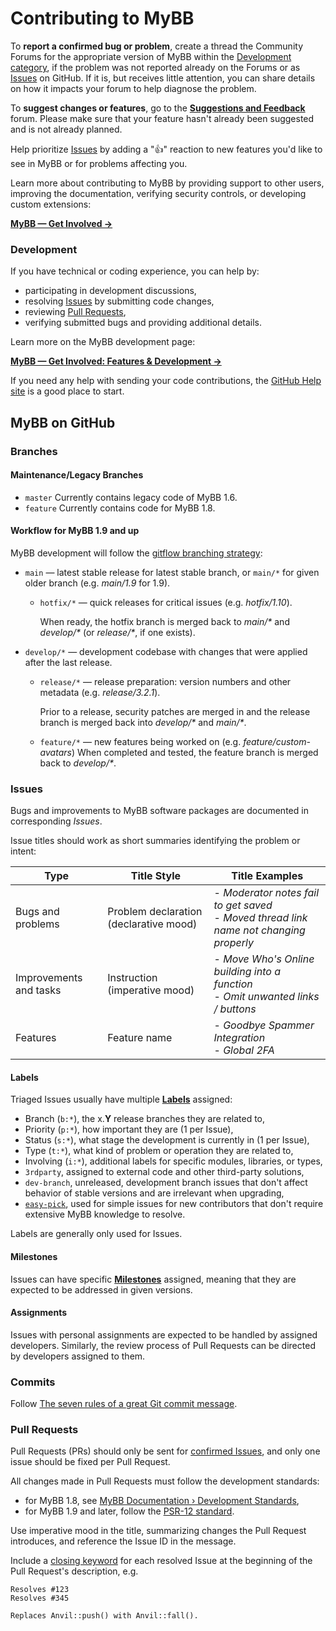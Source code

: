 # Contributing to MyBB

To **report a confirmed bug or problem**, create a thread the Community Forums for the appropriate version of MyBB within the [Development category](http://community.mybb.com/forum-161.html), if the problem was not reported already on the Forums or as [Issues](https://github.com/mybb/mybb/issues) on GitHub. If it is, but receives little attention, you can share details on how it impacts your forum to help diagnose the problem.

To **suggest changes or features**, go to the [**Suggestions and Feedback**](https://community.mybb.com/forum-199.html) forum. Please make sure that your feature hasn't already been suggested and is not already planned.

Help prioritize [Issues](https://github.com/mybb/mybb/issues) by adding a "👍" reaction to new features you'd like to see in MyBB or for problems affecting you.

Learn more about contributing to MyBB by providing support to other users, improving the documentation, verifying security controls, or developing custom extensions:

[**MyBB &mdash; Get Involved &rarr;**](https://mybb.com/get-involved/)

### Development
If you have technical or coding experience, you can help by:
 - participating in development discussions,
 - resolving [Issues](https://github.com/mybb/mybb/issues) by submitting code changes,
 - reviewing [Pull Requests](https://github.com/mybb/mybb/pulls),
 - verifying submitted bugs and providing additional details.

Learn more on the MyBB development page:

[**MyBB &mdash; Get Involved: Features & Development &rarr;**](https://mybb.com/get-involved/development/)

If you need any help with sending your code contributions, the [GitHub Help site](https://help.github.com) is a good place to start.

## MyBB on GitHub

### Branches

#### Maintenance/Legacy Branches
- `master` Currently contains legacy code of MyBB 1.6.
- `feature` Currently contains code for MyBB 1.8.

#### Workflow for MyBB 1.9 and up
MyBB development will follow the [gitflow branching strategy](https://nvie.com/posts/a-successful-git-branching-model/):
- `main` &mdash; latest stable release for latest stable branch, or `main/*` for given older branch (e.g. _main/1.9_ for 1.9).

  - `hotfix/*` &mdash; quick releases for critical issues (e.g. _hotfix/1.10_).

    When ready, the hotfix branch is merged back to _main/*_ and _develop/*_ (or _release/*_, if one exists).


- `develop/*` &mdash; development codebase with changes that were applied after the last release.

    - `release/*` &mdash; release preparation: version numbers and other metadata (e.g. _release/3.2.1_).

      Prior to a release, security patches are merged in and the release branch is merged back into _develop/*_ and _main/*_.

    - `feature/*` &mdash; new features being worked on (e.g. *feature/custom-avatars*) When completed and tested, the feature branch is merged back to _develop/*_.

### Issues
Bugs and improvements to MyBB software packages are documented in corresponding _Issues_.

Issue titles should work as short summaries identifying the problem or intent:

Type | Title Style | Title Examples
-|-|-
Bugs and problems | Problem declaration (declarative mood) | - _Moderator notes fail to get saved_ <br>- _Moved thread link name not changing properly_
Improvements and tasks | Instruction (imperative mood) | - _Move Who's Online building into a function_ <br>- _Omit unwanted links / buttons_
Features | Feature name | - _Goodbye Spammer Integration_ <br>- _Global 2FA_

#### Labels
Triaged Issues usually have multiple [**Labels**](https://github.com/mybb/mybb/labels) assigned:
- Branch (`b:*`), the x.**Y** release branches they are related to,
- Priority (`p:*`), how important they are (1 per Issue),
- Status (`s:*`), what stage the development is currently in (1 per Issue),
- Type (`t:*`), what kind of problem or operation they are related to,
- Involving (`i:*`), additional labels for specific modules, libraries, or types,
- `3rdparty`, assigned to external code and other third-party solutions,
- `dev-branch`, unreleased, development branch issues that don't affect behavior of stable versions and are irrelevant when upgrading,
- [`easy-pick`](https://github.com/mybb/mybb/labels/easy-pick), used for simple issues for new contributors that don't require extensive MyBB knowledge to resolve.

Labels are generally only used for Issues.

#### Milestones
Issues can have specific [**Milestones**](https://github.com/mybb/mybb/milestones) assigned, meaning that they are expected to be addressed in given versions.

#### Assignments
Issues with personal assignments are expected to be handled by assigned developers. Similarly, the review process of Pull Requests can be directed by developers assigned to them.

### Commits
Follow [The seven rules of a great Git commit message](https://chris.beams.io/posts/git-commit/#seven-rules).

### Pull Requests
Pull Requests (PRs) should only be sent for [confirmed Issues](https://github.com/mybb/mybb/issues?q=is%3Aissue+is%3Aopen+label%3As%3Aconfirmed), and only one issue should be fixed per Pull Request.

All changes made in Pull Requests must follow the development standards:
- for MyBB 1.8, see [MyBB Documentation &rsaquo; Development Standards](https://docs.mybb.com/1.8/development/standards/),
- for MyBB 1.9 and later, follow the [PSR-12 standard](https://www.php-fig.org/psr/psr-12/).

Use imperative mood in the title, summarizing changes the Pull Request introduces, and reference the Issue ID in the message.

Include a [closing keyword](https://help.github.com/articles/closing-issues-using-keywords/) for each resolved Issue at the beginning of the Pull Request's description, e.g.
```
Resolves #123
Resolves #345

Replaces Anvil::push() with Anvil::fall().
```
